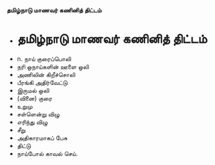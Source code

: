 **தமிழ்நாடு மாணவர் கணினித் திட்டம்**
- # தமிழ்நாடு மாணவர் கணினித் திட்டம்
- n. நாய் குரைப்பொலி
- நரி ஒநாய்களின் ஊளை ஒலி
- அணிலின் கிறீச்சொலி
- பீரங்கி அதிர்வேட்டு
- இருமல் ஒலி
- (வினை) குரை
- உறுமு
- சள்ளென்று விழு
- எரிந்து விழு
- சீறு
- அதிகாரமாகப் பேசு
- திட்டு
- நாய்போல் காவல் செய்.

